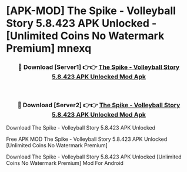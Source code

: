 # [APK-MOD] The Spike - Volleyball Story 5.8.423 APK Unlocked - [Unlimited Coins No Watermark Premium] mnexq



<div align="center">
<h3>🔴 Download [Server1] 👉👉 <a href="https://momento.my/?title=The_Spike_-_Volleyball_Story_5.8.423_APK_Unlocked">The Spike - Volleyball Story 5.8.423 APK Unlocked Mod Apk</a></h3><br>

<h3>🔴 Download [Server2] 👉👉 <a href="https://momento.my/?title=The_Spike_-_Volleyball_Story_5.8.423_APK_Unlocked">The Spike - Volleyball Story 5.8.423 APK Unlocked Mod Apk</a></h3>
</div>



Download The Spike - Volleyball Story 5.8.423 APK Unlocked 

Free APK MOD The Spike - Volleyball Story 5.8.423 APK Unlocked [Unlimited Coins No Watermark Premium]

Download The Spike - Volleyball Story 5.8.423 APK Unlocked [Unlimited Coins No Watermark Premium] Mod For Android
